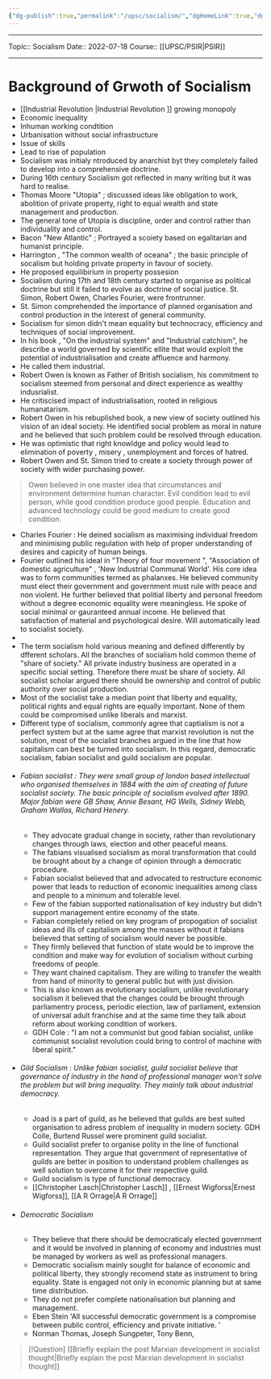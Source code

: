```yaml
---
{"dg-publish":true,"permalink":"/upsc/socialism/","dgHomeLink":true,"dgPassFrontmatter":false}
---
```


----
Topic:: Socialism
Date:: 2022-07-18
Course:: [[UPSC/PSIR|PSIR]] 

----
# Background of Grwoth of Socialism 
- [[Industrial Revolution |Industrial Revolution ]] growing monopoly 
- Economic inequality 
- Inhuman working condtition 
- Urbanisation without social infrastructure 
- Issue of skills 
- Lead to rise of population 
- Socialism was initialy ntroduced by anarchist byt they completely failed to develop into a comprehensive doctrine. 
- During 16th century Socialism got reflected in many writing but it was hard to realise. 
- Thomas Moore "Utopia" ; discussed ideas like obligation to work, abolition of private property, right to equal wealth and state management and production. 
- The general tone of Utopia is discipline, order and control rather than individuality and control. 
- Bacon "New Atlantic" ; Portrayed a scoiety based on egalitarian and humanist principle. 
- Harrington , "The common wealth of oceana" ; the basic principle of socalism but holding private property in favour of society. 
- He proposed equilibirium in property possesion 
- Socialism during 17th and 18th century started to organise as political doctrine but still it failed to evolve as doctrine of social justice.  St. Simon, Robert Owen, Charles Fourier, were frontrunner.
- St. Simon comprehended the importance of planned organisation and control production in the interest of general community. 
- Socialism for simon didn't mean equality but technocracy, efficiency and techniques of social improvement. 
- In his book , "On the industrial system" and "Industrial catchism", he describe a world governed by scientific ellite that would exploit the potential of industrialisation and create affluence and harmony. 
- He called them industrial. 
- Robert Owen is known as Father of British socialism, his commitment to socialism steemed from personal and direct experience as wealthy indusrialist. 
- He critiscised impact of industrialisation, rooted in religious humanatarism.
- Robert Owen in his rebuplished book, a new view of society outlined his vision of an ideal society. He identified social problem as moral in nature and he believed that such problem could be resolved through education. 
- He was optimistic that right knowldge and policy would lead to elimination of poverty , misery , unemployment and forces of hatred. 
- Robert Owen and St. Simon tried to create a society through power of society with wider purchasing power. 

> Owen believed in one master idea that circumstances and environment determine human character. 
> Evil condition lead to evil person, while good condition produce good people. Education and advanced technology could be good medium to create good condition. 

- Charles Fourier : He deined socialism as maximising individual freedom and minimising public regulation with help of proper understanding of desires and capicity of human beings. 
- Fourier outlined his ideal in "Theory of four movement ", "Association of domestic agriculture" , 'New Industrial Communal World'. His core idea was to form communities termed as  phalanxes. He believed community must elect their government and government must rule with peace and non violent. He further believed that politial liberty and personal  freedom without a degree economic equality were meaningless. He spoke of social minimal or gauranteed annual income. He believed that satisfaction of material and psychological desire. Will automatically lead to socialist society.   
- 
- The term socialism hold various meaning and defined differently by dfferent scholars. All the branches of socialism hold common theme of "share of society." All private industry business are operated in a specific social setting. Therefore there must be share of society. All socialist scholar argued there should be ownership and control of public authority over social production. 
- Most of the socialist take a median point that liberty and equality, political rights and equal rights are equally important. None of them could be compromised unlike liberals and marxist. 
- Different type of socialism, commonly agree that captialism is not a perfect system but at the same agree that marxist revolution is not the solution, most of the socialist branches argued in the line that how capitalism can best be turned into socialism. In this regard, democratic socialism, fabian socialist and guild socialism are popular. 
- ###### Fabian socialist : They were small group of london based intellectual who organised themselves in 1884 with the aim of creating of future socialist society. The basic principle of socialism evolved after 1890. Major fabian were GB Shaw, Annie Besant, HG Wells, Sidney Webb, Graham Wallas, Richard Henery. 
	- They advocate gradual change in society, rather than revolutionary changes through laws, election and other peaceful means. 
	- The fabians visualised socialism as moral transformation that could be brought about by a change of opinion through a democratic procedure. 
	- Fabian socialist believed that and advocated to restructure economic power that leads to reduction of economic inequalities among class and people to a minimum and tolerable level. 
	- Few of the fabian supported nationalisation of key industry but didn't support management entire economy of the state. 
	- Fabian completely relied on key program of propogation of socialist ideas and ills of capitalism among the masses without it fabians believed that setting of socialism would never be possible. 
	- They firmly believed that function of state would be to improve the condition and make way for evolution of socialism without curbing freedoms of people. 
	- They want chained capitalism. They are willing to transfer the wealth from hand of minority to general public but with just division. 
	- This is also known as evolutionary socialism, unlike revolutionary socialism it believed that the changes could be brought through parliamentry process, periodic election, law of parliament, extension of universal adult franchise and at the same time they talk about reform about working condition of workers. 
	- GDH Cole : "I am not a communist but good fabian socialist, unlike communist socialist revolution  could bring to control of machine with liberal spirit."
- ###### Gild Socialism : Unlike fabian socialist, guild socialist believe that governance of industry in the hand of professional manager won't solve the problem but will bring inequality. They mainly talk about industrial democracy. 
	- Joad is a part of guild, as he believed that guilds are best suited organisation to adress problem of inequality in modern society. GDH Colle, Burtend Russel were prominent guild socialist.
	- Guild socialist prefer to organise polity in the line of functional representation. They argue that government of representative of guilds are better in position to understand problem challenges as well solution to overcome it for their respective guild. 
	- Guild socialism is type of functional democracy. 
	- [[Christopher Lasch|Christopher Lasch]] , [[Ernest Wigforss|Ernest Wigforss]], [[A R Orrage|A R Orrage]]
- ###### Democratic Socialism 
	- They believe that there should be democraticaly elected government and it would be involved in planning of economy and industries must be managed by workers as well as professional managers. 
	- Democratic socialism mainly sought for balance of economic and political liberty, they strongly recomend state as instrument to bring equality. State is engaged not only in economic planning but at same time distribution. 
	- They do not prefer complete nationalisation but planning and management. 
	- Eben Stein 'All successful democratic government is a compromise between public control, efficiency and private initiative. '
	- Norman Thomas, Joseph Sungpeter, Tony Benn, 


>[!Question]
>[[Briefly explain the post Marxian development in socialist thought|Briefly explain the post Marxian development in socialist thought]]

